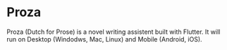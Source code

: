 # Proza

Proza (Dutch for Prose) is a novel writing assistent built with Flutter.
It will run on Desktop (Windodws, Mac, Linux) and Mobile (Android, iOS).
